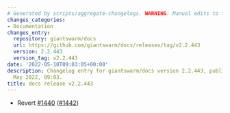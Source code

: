 ```yaml
---
# Generated by scripts/aggregate-changelogs. WARNING: Manual edits to this files will be overwritten.
changes_categories:
- Documentation
changes_entry:
  repository: giantswarm/docs
  url: https://github.com/giantswarm/docs/releases/tag/v2.2.443
  version: 2.2.443
  version_tag: v2.2.443
date: '2022-05-18T09:03:05+00:00'
description: Changelog entry for giantswarm/docs version 2.2.443, published on 18
  May 2022, 09:03.
title: docs release v2.2.443
---
```


- Revert [#1440](https://github.com/giantswarm/docs/pull/1440) ([#1442](https://github.com/giantswarm/docs/pull/1442))
